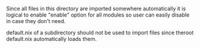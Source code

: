 Since all files in this directory are imported somewhere automatically it is logical to enable "enable" option for all modules so user can easily disable in case they don't need.

default.nix of a subdirectory should not be used to import files since theroot default.nix automatically loads them.
